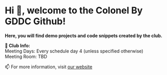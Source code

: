 # Hi 👋,  welcome to the Colonel By GDDC Github!

**Here, you will find demo projects and code snippets created by the club.** 

**🌱 Club Info:**
<br>
Meeting Days: Every schedule day 4 (unless specified otherwise)
<br>
Meeting Room: TBD

📫 For more information, visit <a href="https://cbgddc.com/" target="_blank">our website</a> 


<!--
**ColonelByGDDC/ColonelByGDDC** is a ✨ _special_ ✨ repository because its `README.md` (this file) appears on your GitHub profile.

Here are some ideas to get you started:

- 🔭 I’m currently working on ...
- 🌱 I’m currently learning ...
- 👯 I’m looking to collaborate on ...
- 🤔 I’m looking for help with ...
- 💬 Ask me about ...
- 📫 How to reach me: ...
- 😄 Pronouns: ...
- ⚡ Fun fact: ...
-->
